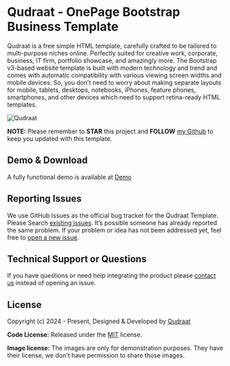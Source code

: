 # Qudraat - OnePage Bootstrap Business Template

Qudraat is a free simple HTML template, carefully crafted to be tailored to multi-purpose niches online. Perfectly suited for creative work, corporate, business, IT firm, portfolio showcase, and amazingly more. The Bootstrap v3-based website template is built with modern technology and trend and comes with automatic compatibility with various viewing screen widths and mobile devices. So, you don’t need to worry about making separate layouts for mobile, tablets, desktops, notebooks, iPhones, feature phones, smartphones, and other devices which need to support retina-ready HTML templates.

<img src="https://github.com/hassanessa/Qudraat/tree/main/images.JPEG" alt="Qudraat">

**NOTE:** Please remember to **STAR** this project and **FOLLOW** [my Github](https://github.com/hassanessa/Qudraat.git) to keep you updated with this template.

## Demo & Download

A fully functional demo is available at <a href="http://demo.Qudraat.com/Qudraat">Demo</a>

<!-- reporting issue -->
## Reporting Issues

We use GitHub Issues as the official bug tracker for the Qudraat Template. Please Search [existing issues](https://github.com/hassanessa/Qudraat/issues). It’s possible someone has already reported the same problem.
If your problem or idea has not been addressed yet, feel free to [open a new issue](https://github.com/hassanessa/Qudraat/issues).

<!-- support -->
## Technical Support or Questions 

If you have questions or need help integrating the product please [contact us](mailto:info@Qudraat.com) instead of opening an issue.

<!-- licence -->
## License

Copyright (c) 2024 - Present, Designed & Developed by [Qudraat](https://Qudraat.com)

**Code License:** Released under the [MIT](https://github.com/EngWafaaAli/Qudraat/blob/main/LICENSE) license.

**Image license:** The images are only for demonstration purposes. They have their license, we don't have permission to share those images.
